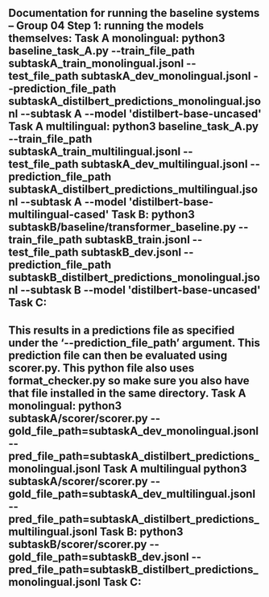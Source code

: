 Documentation for running the baseline systems – Group 04
Step 1: running the models themselves:
Task A monolingual:
python3 baseline_task_A.py --train_file_path subtaskA_train_monolingual.jsonl --test_file_path subtaskA_dev_monolingual.jsonl --prediction_file_path subtaskA_distilbert_predictions_monolingual.jsonl --subtask A --model 'distilbert-base-uncased'
Task A multilingual:
python3 baseline_task_A.py --train_file_path subtaskA_train_multilingual.jsonl --test_file_path subtaskA_dev_multilingual.jsonl --prediction_file_path subtaskA_distilbert_predictions_multilingual.jsonl --subtask A --model 'distilbert-base-multilingual-cased'
Task B:
python3 subtaskB/baseline/transformer_baseline.py --train_file_path subtaskB_train.jsonl --test_file_path subtaskB_dev.jsonl --prediction_file_path subtaskB_distilbert_predictions_monolingual.jsonl --subtask B --model 'distilbert-base-uncased'
Task C:
-
This results in a predictions file as specified under the ‘--prediction_file_path’ argument. This prediction file can then be evaluated using scorer.py. This python file also uses format_checker.py so make sure you also have that file installed in the same directory. 
Task A monolingual:
python3 subtaskA/scorer/scorer.py --gold_file_path=subtaskA_dev_monolingual.jsonl --pred_file_path=subtaskA_distilbert_predictions_monolingual.jsonl
Task A multilingual
python3 subtaskA/scorer/scorer.py --gold_file_path=subtaskA_dev_multilingual.jsonl --pred_file_path=subtaskA_distilbert_predictions_multilingual.jsonl
Task B: 
python3 subtaskB/scorer/scorer.py --gold_file_path=subtaskB_dev.jsonl --pred_file_path=subtaskB_distilbert_predictions_monolingual.jsonl
Task C:
-
